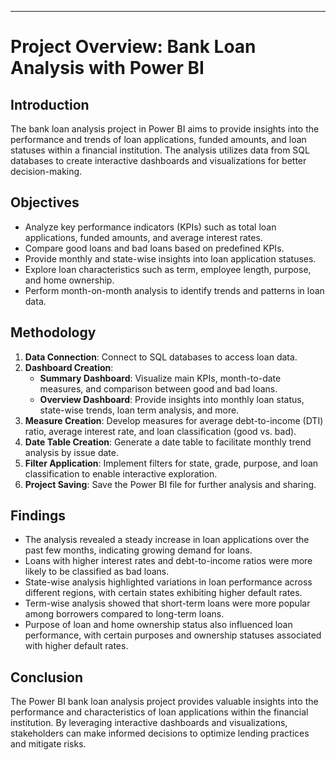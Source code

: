 ---
# Project Overview: Bank Loan Analysis with Power BI

## Introduction
The bank loan analysis project in Power BI aims to provide insights into the performance and trends of loan applications, funded amounts, and loan statuses within a financial institution. The analysis utilizes data from SQL databases to create interactive dashboards and visualizations for better decision-making.

## Objectives
- Analyze key performance indicators (KPIs) such as total loan applications, funded amounts, and average interest rates.
- Compare good loans and bad loans based on predefined KPIs.
- Provide monthly and state-wise insights into loan application statuses.
- Explore loan characteristics such as term, employee length, purpose, and home ownership.
- Perform month-on-month analysis to identify trends and patterns in loan data.

## Methodology
1. **Data Connection**: Connect to SQL databases to access loan data.
2. **Dashboard Creation**:
   - **Summary Dashboard**: Visualize main KPIs, month-to-date measures, and comparison between good and bad loans.
   - **Overview Dashboard**: Provide insights into monthly loan status, state-wise trends, loan term analysis, and more.
3. **Measure Creation**: Develop measures for average debt-to-income (DTI) ratio, average interest rate, and loan classification (good vs. bad).
4. **Date Table Creation**: Generate a date table to facilitate monthly trend analysis by issue date.
5. **Filter Application**: Implement filters for state, grade, purpose, and loan classification to enable interactive exploration.
6. **Project Saving**: Save the Power BI file for further analysis and sharing.

## Findings
- The analysis revealed a steady increase in loan applications over the past few months, indicating growing demand for loans.
- Loans with higher interest rates and debt-to-income ratios were more likely to be classified as bad loans.
- State-wise analysis highlighted variations in loan performance across different regions, with certain states exhibiting higher default rates.
- Term-wise analysis showed that short-term loans were more popular among borrowers compared to long-term loans.
- Purpose of loan and home ownership status also influenced loan performance, with certain purposes and ownership statuses associated with higher default rates.

## Conclusion
The Power BI bank loan analysis project provides valuable insights into the performance and characteristics of loan applications within the financial institution. By leveraging interactive dashboards and visualizations, stakeholders can make informed decisions to optimize lending practices and mitigate risks.

